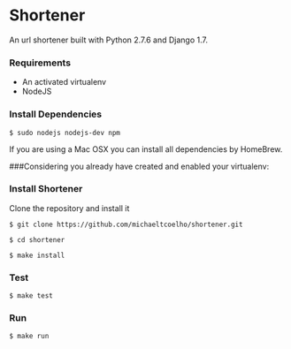 # Shortener

An url shortener built with Python 2.7.6 and Django 1.7.

### Requirements

* An activated virtualenv
* NodeJS

### Install Dependencies

`$ sudo nodejs nodejs-dev npm`

If you are using a Mac OSX you can install all dependencies by HomeBrew.

###Considering you already have created and enabled your virtualenv:

### Install Shortener

Clone the repository and install it

`$ git clone https://github.com/michaeltcoelho/shortener.git`

`$ cd shortener`

`$ make install`

### Test

`$ make test`

### Run

`$ make run`
